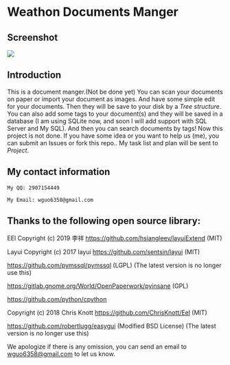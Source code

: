 # Weathon Documents Manger

## Screenshot
<img src="https://www.weathon.top/New_DM/screenshot.png"/>


## Introduction
This is a document manger.(Not be done yet) You can scan your documents on paper or import your document as images. And have some simple edit for your documents. Then they will be save to your disk by a *Tree structure*. You can also add some tags to your document(s) and they will be saved in a database (I am using SQLite now, and soon I will add support with SQL Server and My SQL). And then you can search documents by tags!
Now this project is not done. If you have some idea or you want to help us (me), you can submit an Issues or fork this repo..
My task list and plan will be sent to *Project*.


## My contact information 
    My QQ: 2907154449

    My Email: wguo6358@gmail.com

## Thanks to the following open source library:

EEl Copyright (c) 2019 李祥 
https://github.com/hsiangleev/layuiExtend (MIT) 

Layui Copyright (c) 2017 layui 
https://github.com/sentsin/layui (MIT) 

https://github.com/pymssql/pymssql (LGPL) (The latest version is no longer use this)

https://gitlab.gnome.org/World/OpenPaperwork/pyinsane (GPL) 

https://github.com/python/cpython 

Copyright (c) 2018 Chris Knott 
https://github.com/ChrisKnott/Eel (MIT) 

https://github.com/robertlugg/easygui (Modified BSD License) 
(The latest version is no longer use this)


We apologize if there is any omission, you can send an email to wguo6358@gmail.com to let us know.
